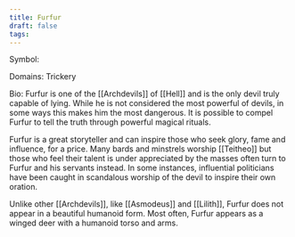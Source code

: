 ```yaml
---
title: Furfur
draft: false
tags:
---
```

Symbol: 

Domains: Trickery

 Bio: Furfur is one of the [[Archdevils]] of [[Hell]] and is the only devil truly capable of lying. While he is not considered the most powerful of devils, in some ways this makes him the most dangerous. It is possible to compel Furfur to tell the truth through powerful magical rituals.

Furfur is a great storyteller and can inspire those who seek glory, fame and influence, for a price. Many bards  and minstrels worship [[Teitheo]] but those who feel their talent is under appreciated by the masses often turn to Furfur and his servants instead. In some instances, influential politicians have been caught in scandalous worship of the devil to inspire their own oration. 

Unlike other [[Archdevils]], like [[Asmodeus]] and [[Lilith]], Furfur does not appear in a beautiful humanoid form. Most often, Furfur appears as a winged deer with a humanoid torso and arms. 

